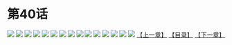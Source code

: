 # 第40话
![](https://s1.baozimh.com/scomic/yuekanshaonuyeqijun-chunquan/0/44-a29d/1.jpg)
![](https://s1.baozimh.com/scomic/yuekanshaonuyeqijun-chunquan/0/44-a29d/2.jpg)
![](https://s1.baozimh.com/scomic/yuekanshaonuyeqijun-chunquan/0/44-a29d/3.jpg)
![](https://s1.baozimh.com/scomic/yuekanshaonuyeqijun-chunquan/0/44-a29d/4.jpg)
![](https://s1.baozimh.com/scomic/yuekanshaonuyeqijun-chunquan/0/44-a29d/5.jpg)
![](https://s1.baozimh.com/scomic/yuekanshaonuyeqijun-chunquan/0/44-a29d/6.jpg)
![](https://s1.baozimh.com/scomic/yuekanshaonuyeqijun-chunquan/0/44-a29d/7.jpg)
![](https://s1.baozimh.com/scomic/yuekanshaonuyeqijun-chunquan/0/44-a29d/8.jpg)
![](https://s1.baozimh.com/scomic/yuekanshaonuyeqijun-chunquan/0/44-a29d/9.jpg)
![](https://s1.baozimh.com/scomic/yuekanshaonuyeqijun-chunquan/0/44-a29d/10.jpg)
![](https://s1.baozimh.com/scomic/yuekanshaonuyeqijun-chunquan/0/44-a29d/11.jpg)
![](https://s1.baozimh.com/scomic/yuekanshaonuyeqijun-chunquan/0/44-a29d/12.jpg)
![](https://s1.baozimh.com/scomic/yuekanshaonuyeqijun-chunquan/0/44-a29d/13.jpg)
![](https://s1.baozimh.com/scomic/yuekanshaonuyeqijun-chunquan/0/44-a29d/14.jpg)
![](https://s1.baozimh.com/scomic/yuekanshaonuyeqijun-chunquan/0/44-a29d/15.jpg)
[【上一章】](./44.md)
[【目录】](./README.md)
[【下一章】](./46.md)
